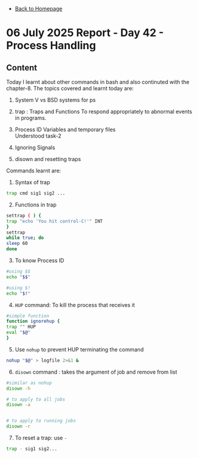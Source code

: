 - [Back to Homepage](/README.md)

# 06 July 2025 Report - Day 42 - Process Handling

## Content

Today I learnt about other commands in bash and also continuted with the chapter-8. The topics covered and learnt today are:

1. System V vs BSD systems for ps

2. trap : Traps and Functions
   To respond appropriately to abnormal events in programs.

3. Process ID Variables and temporary files  
   Understood task-2

4. Ignoring Signals

5. disown and resetting traps

Commands learnt are:

1. Syntax of trap

```bash
trap cmd sig1 sig2 ...
```

2. Functions in trap

```bash
settrap ( ) {
trap "echo 'You hit control-C!'" INT
}
settrap
while true; do
sleep 60
done
```

3. To know Process ID

```bash
#using $$
echo "$$"

#using $!
echo "$!"
```

4. `HUP` command: To kill the process that receives it

```bash
#simple function
function ignorehup {
trap "" HUP
eval "$@"
}
```

5. Use `nohup` to prevent HUP terminating the command

```bash
nohup "$@" > logfile 2>&1 &
```

6. `disown` command : takes the argument of job and remove from list

```bash
#similar as nohup
disown -h

# to apply to all jobs
disown -a


# to apply to running jobs
disown -r
```

7. To reset a trap: use `-`

```bash
trap - sig1 sig2...
```
